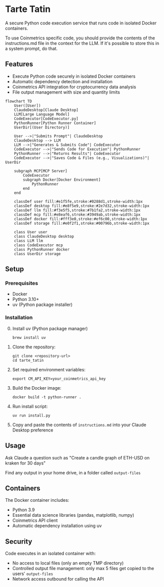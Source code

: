 # Tarte Tatin

A secure Python code execution service that runs code in isolated Docker containers.

To use Coinmetrics specific code, you should provide the contents of the instructions.md file in the context for the LLM.
If it's possible to store this in a system prompt, do that.

## Features

- Execute Python code securely in isolated Docker containers
- Automatic dependency detection and installation
- Coinmetrics API integration for cryptocurrency data analysis
- File output management with size and quantity limits

```mermaid
flowchart TD
    User([User])
    ClaudeDesktop[Claude Desktop]
    LLM[Large Language Model]
    CodeExecutor[CodeExecutor.py]
    PythonRunner[Python Runner Container]
    UserDir[(User Directory)]
    
    User -->|"Submits Prompt"| ClaudeDesktop
    ClaudeDesktop --> LLM
    LLM -->|"Generates & Submits Code"| CodeExecutor
    CodeExecutor -->|"Sends Code for Execution"| PythonRunner
    PythonRunner -->|"Returns Results"| CodeExecutor
    CodeExecutor -->|"Saves Code & Files (e.g., Visualizations)"| UserDir
    
    subgraph MCP[MCP Server]
        CodeExecutor
        subgraph Docker[Docker Environment]
            PythonRunner
        end
    end
    
    classDef user fill:#e1f5fe,stroke:#0288d1,stroke-width:1px
    classDef desktop fill:#e8f5e9,stroke:#2e7d32,stroke-width:1px
    classDef llm fill:#f3e5f5,stroke:#7b1fa2,stroke-width:1px
    classDef mcp fill:#e8eaf6,stroke:#3949ab,stroke-width:1px
    classDef docker fill:#fff3e0,stroke:#ef6c00,stroke-width:1px
    classDef storage fill:#e0f2f1,stroke:#00796b,stroke-width:1px
    
    class User user
    class ClaudeDesktop desktop
    class LLM llm
    class CodeExecutor mcp
    class PythonRunner docker
    class UserDir storage
```

## Setup

### Prerequisites

- Docker
- Python 3.10+
- uv (Python package installer)

### Installation

0. Install uv (Python package manager)

   ```
   brew install uv
   ```

1. Clone the repository:
   ```
   git clone <repository-url>
   cd tarte_tatin
   ```

2. Set required environment variables:
   ```
   export CM_API_KEY=your_coinmetrics_api_key
   ```

3. Build the Docker image:
   ```
   docker build -t python-runner .
   ```

4. Run install script:
   ```
   uv run install.py
   ```

5. Copy and paste the contents of `instructions.md` into your Claude Desktop preference


## Usage

Ask Claude a question such as "Create a candle graph of ETH-USD on kraken for 30 days"

Find any output in your home drive, in a folder called `output-files`

## Containers

The Docker container includes:
- Python 3.9
- Essential data science libraries (pandas, matplotlib, numpy)
- Coinmetrics API client
- Automatic dependency installation using uv

## Security

Code executes in an isolated container with:
- No access to local files (only an empty TMP directory)
- Controlled output file management: only max 5 files get copied to the users' `output-files` 
- Network access outbound for calling the API


